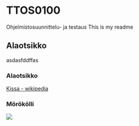# TTOS0100
Ohjelmistosuunnittelu- ja testaus
This is my readme

## Alaotsikko

asdasfddffas

### Alaotsikko

[Kissa - wikipedia](https://fi.wikipedia.org/wiki/Kissa)

### Mörökölli

![](https://scontent.xx.fbcdn.net/v/t31.0-8/13925678_10208827452336081_3229636417032424708_o.jpg?oh=86ecddb2c0f2503fa42292a3c332a435&oe=591FA305)
